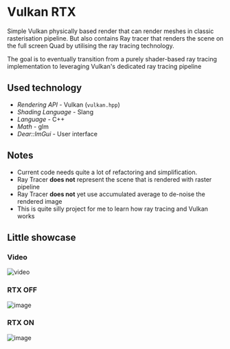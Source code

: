 # Vulkan RTX

Simple Vulkan physically based render that can render meshes in classic rasterisation pipeline. But also contains Ray tracer that renders the scene on the full screen Quad by utilising the 
ray tracing technology. 

The goal is to eventually transition from a purely shader-based ray tracing implementation to leveraging Vulkan's dedicated ray tracing pipeline


## Used technology

- _Rendering API_ - Vulkan (`vulkan.hpp`)
- _Shading Language_ - Slang
- _Language_ - C++
- _Math_ - glm  
- _Dear::ImGui_ - User interface

## Notes

- Current code needs quite a lot of refactoring and simplification.
- Ray Tracer **does not** represent the scene that is rendered with raster pipeline
- Ray Tracer **does not** yet use accumulated average to de-noise the rendered image
- This is quite silly project for me to learn how ray tracing and Vulkan works

## Little showcase 


### Video

![video](https://youtu.be/Xj0MMvlYDbg)

### RTX OFF
![image](https://github.com/user-attachments/assets/217f5722-8050-405f-aa7c-cb540129c5a7)


### RTX ON
![image](https://github.com/user-attachments/assets/82947f57-1f2e-4615-96e6-388133e085ae)
